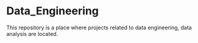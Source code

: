 # Data_Engineering
This repository is a place where projects related to data engineering, data analysis are located. 
